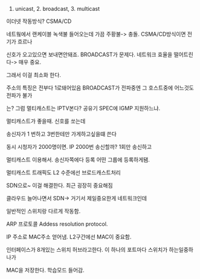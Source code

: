 1. unicast, 2.  broadcast, 3. multicast

이더넷 작동방식? CSMA/CD

네트웤에서 랜케이블 녹색불 들어오는데 가끔 주황불-> 충돌. CSMA/CD방식이면 전기가 흐르나

신호가 오고있으면 보내면안돼죠. BROADCAST가 문제다. 네트워크 효율을 떨어트린다-> 매우 중요.

그래서 이걸 최소화 한다.

주소의 특징은 전부다 1로돼어있음
BROADCAST가 전파중엔 그 호스트중에 어느것도 전파가 불가

는? 그럼 멀티캐스트는 IPTV본다? 공유기 SPEC에 IGMP 지원하느냐.

멀티캐스트가 좋을때. 신호를 쏘는데

송신자가 1 번하고 3번한테만 가게하고싶을떄 쓴다


동시 시청자가 2000명이면. IP 2000번 송신할까? 1회만 송신하고

멀티캐스트 이용해서. 송신자쪽에다 등록 어떤 그룹에 등록하게됌.

멀티캐스트 트래픽도 L2 수준에선 브로드캐스트처리

 SDN으로~ 이걸 해결한다.  최근 굉장히 중요해짐
 
 클라우드 늘어나면서 SDN-> 거기서 제일중요한게 네트워크인데
 
 일반적인 스위치랑 다르게 작동함.
 
 
 ARP 프로토콜 Addess resolution protocol.
 
 IP 주소로 MAC주소 얻어냄. L2구간에선 MAC이 중요함.
 
 인터페이스가 8개있는 스위치 허브라고한다. 이 하나의 포트마다 스위치가 하는일중하나가
 
 MAC을 저장한다. 학습모드 들어감.
